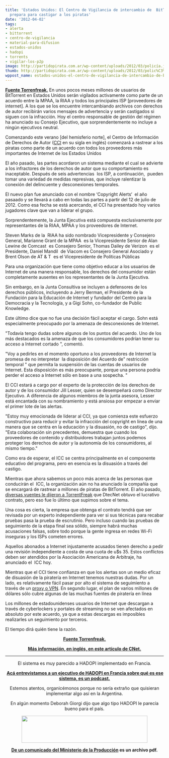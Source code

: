 ```yaml
---
title: 'Estados Unidos: El Centro de Vigilancia de intercambio de  BitTorrents se
  prepara para castigar a los piratas'
date: '2012-04-02'
tags:
- alerta
- bittorrent
- centro-de-vigilancia
- material-para-difusion
- estados-unidos
- hadopi
- torrents
- vigilar-los-p2p
image: http://partidopirata.com.ar/wp-content/uploads/2012/03/policía.jpg
thumb: http://partidopirata.com.ar/wp-content/uploads/2012/03/polic%C3%ADa-150x150.jpg
wppost_name: estados-unidos-el-centro-de-vigilancia-de-intercambio-de-bittorrents-se-prepara-para-castigar-a-los-piratas
---
```


<strong><a href="https://torrentfreak.com/bittorrent-crackdown-center-prepares-to-punish-pirates-120402/" target="_blank">Fuente Torrenfreak.</a></strong>
En unos pocos meses millones de usuarios de BitTorrent en Estados Unidos serán vigilados activamente como parte de un acuerdo entre la MPAA, la RIAA y todos los principales ISP [proveedores de internet]. A los que se los encuentre intercambiando archivos con derechos de autor recibirán varios mensajes de advertencia y serán castigados si siguen con la infracción. Hoy el centro responsable de gestión del régimen ha anunciado su Consejo Ejecutivo, que sorprendentemente no incluye a ningún ejecutivos neutral.

Comenzando este verano [del hemisferio norte], el Centro de Información de Derechos de Autor (<a href="http://www.copyrightinformation.org/">CCI</a> en su sigla en inglés) comenzará a rastrear a los piratas como parte de un acuerdo con todos los proveedores más importantes de Internet de los Estados Unidos

El año pasado, las partes acordaron un sistema mediante el cual se advierte a los infractores de los derechos de autor que su comportamiento es inaceptable. Después de seis advertencias  los ISP, a continuación,  pueden tomar una variedad de medidas represivas, que incluye ralentizar la conexión del delincuente y desconexiones temporales.

El nuevo plan fue anunciado con el nombre ‘Copyright Alerts‘  el año pasaado y se llevará a cabo en todas las partes a partir del 12 de julio de 2012. Como esa fecha se está acercando, el CCI ha presentado hoy varios jugadores clave que van a liderar el grupo.

Sorprendentemente, la Junta Ejecutiva está compuesta exclusivamente por representantes de la RIAA, MPAA y los proveedores de Internet.

Steven Marks de la  RIAA ha sido nombrado Vicepresidente y Consejero General, Marianne Grant de la MPAA  es la Vicepresidente Senior de Alan Lewine de Comcast  es Consejero Senior, Thomas Dailey de Verizon  es el Presidente, Daniel Mandil  de Viacom es Consejero General Asociado y  Brent Olson de AT &amp; T  es el Vicepresidente de Políticas Públicas

Para una organización que tiene como objetivo educar a los usuarios de Internet de una manera responsable, los derechos del consumidor están completamente ausentes en los representantes de la Junta Ejecutiva.

Sin embargo, en la Junta Consultiva se incluyen a defensores de los derechos públicos, incluyendo a Jerry Berman, el Presidente de la Fundación para la Educación de Internet y fundador del Centro para la Democracia y la Tecnología, y a Gigi Sohn, co-fundador de Public Knowledge.

Este último dice que no fue una decisión fácil aceptar el cargo. Sohn está especialmente preocupado por la amenaza de desconexiones de Internet.

"Todavía tengo dudas sobre algunos de los puntos del acuerdo. Uno de los más destacados es la amenaza de que los consumidores podrían tener su acceso a Internet cortado ", comentó.

"Voy a pedirles en el momento oportuno a los proveedores de Internet la promesa de no interpretar  la disposición del Acuerdo de" restricción temporal " que permita la suspensión de las cuentas de usuarios de Internet. Esta disposición es más preocupante, porque una persona podría perder el acceso a Internet sólo en base a una sospecha. "

El CCI estará a cargo por el experto de la protección de los derechos de autor y de los consumidor Jill Lesser, quien se desempeñará como Director Ejecutivo. A diferencia de algunos miembros de la junta asesora, Lesser está encantada con su nombramiento y está ansiosa por empezar a enviar el primer lote de las alertas.

"Estoy muy emocionada de liderar al CCI, ya que comienza este esfuerzo constructivo para reducir y evitar la infracción del copyright en línea de una manera que se centra en la educación y la disuasión, no de castigo", dijo. "Esta colaboración sin precedentes, demuestra que cuando los proveedores de contenido y distribuidores trabajan juntos podemos proteger los derechos de autor y la autonomía de los consumidores, al mismo tiempo."

Como era de esperar, el ICC se centra principalmente en el componente educativo del programa, pero en esencia es la disuasión a través del castigo.

Mientras que ahora sabemos un poco más acerca de las personas que conducirán el  ICC, la organización aún no ha anunciado la compañía que se encargará de rastrear a millones de piratas de BitTorrent. El año pasado, <a href="http://torrentfreak.com/u-s-anti-piracy-police-kept-secret-from-the-public-110811/">diversas vuentes le dijeron a TorrentFreak</a> que DtecNet obtuvo el lucrativo contrato, pero eso fue lo último que supimos sobre el tema.

Una cosa es cierta, la empresa que obtenga el contrato tendrá que ser revisada por un experto independiente para ver si sus técnicas para recabar pruebas pasa la prueba de escrutinio. Pero incluso cuando las pruebas de seguimiento de la etapa final sea sólido, siempre habrá muchas acusaciones falsas, sobre todo porque la gente ingresa en redes Wi-Fi inseguras y los ISPs cometen errores.

Aquellos abonados a Internet injustamente acusados ​​tienen derecho a pedir una revisión independiente a costa de una cuota de u$s 35. Estos conflictos deben ser atendidos por la Asociación Americana de Arbitraje, ha anunciado el  ICC hoy.

Mientras que el CCI tiene confianza en que los alertas son un medio eficaz de disuasión de la piratería en Internet tenemos nuestras dudas. Por un lado, es relativamente fácil pasar por alto el sistema de seguimiento a través de un <a href="https://torrentfreak.com/which-vpn-providers-really-take-anonymity-seriously-111007/">proxy o VPN</a>. En segundo lugar, el plan de varios millones de dólares sólo cubre algunas de las muchas fuentes de piratería en línea

Los millones de estadounidenses usuarios de Internet que descargan a través de cyberlockers y portales de streaming no se ven afectados en absoluto por este acuerdo, ya que a estas descargas es imposibles realizarles un seguimiento por terceros.

El tiempo dirá quién tiene la razón.
<p style="text-align: center;"><strong><a href="https://torrentfreak.com/bittorrent-crackdown-center-prepares-to-punish-pirates-120402/" target="_blank">Fuente Torrenfreak.</a></strong></p>
<p style="text-align: center;"><strong><a href="http://news.cnet.com/8301-31001_3-57408033-261/new-copyright-center-ready-to-fire-on-pirates-exclusive/?tag=mncol;topStories" target="_blank">Más información, en inglés, en este artículo de CNet.</a>
</strong></p>


<hr />
<p style="text-align: center;">El sistema es muy parecido a HADOPI implementado en Francia.</p>
<p style="text-align: center;"><strong> <a href="http://partidopirata.com.ar/2648/ahora-que-se-viene-la-criminalizacion-como-es-hadopi-en-francia-podcast">Acá entrevistamos a un ejecutivo de HADOPI en Francia sobre qué es ese sistema, es un podcast.</a></strong></p>
<p style="text-align: center;">Estemos atentos, organicémonos porque no sería extraño que quisieran implementar algo así en la Argentina.</p>
<p style="text-align: center;">En algún momento Deborah Giorgi dijo que algo tipo HADOPI le parecía bueno para el país.</p>
<p style="text-align: center;"><a href="http://partidopirata.com.ar/wp-content/uploads/2012/04/capif003.jpg"><img class="aligncenter size-full wp-image-3757" title="capif003" src="http://partidopirata.com.ar/wp-content/uploads/2012/04/capif003.jpg" alt="" width="400" height="86" /></a></p>
<p style="text-align: center;"><strong><a href="http://www.minprod.gov.ar/comunicados/discografica_21-04-09.pdf" target="_blank">De un comunicado del Ministerio de la Producción</a> es un archivo pdf.</strong></p>
